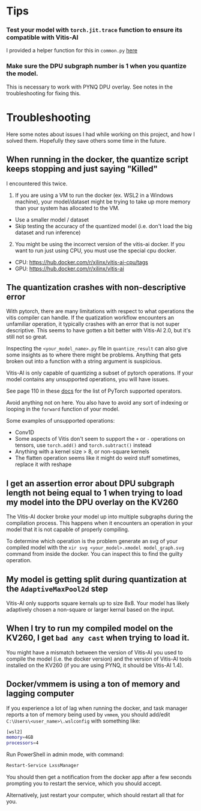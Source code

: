 

# Tips 

### Test your model with `torch.jit.trace` function to ensure its compatible with Vitis-AI

I provided a helper function for this in `common.py` [here](common.py)

### Make sure the DPU subgraph number is 1 when you quantize the model.

This is necessary to work with PYNQ DPU overlay. See notes in the troubleshooting for fixing this. 

# Troubleshooting

Here some notes about issues I had while working on this project, and how I solved them. Hopefully they save others some time in the future. 

## When running in the docker, the quantize script keeps stopping and just saying "Killed"

I encountered this twice. 

1. If you are using a VM to run the docker (ex. WSL2 in a Windows machine), your model/dataset might be trying to take up more memory than your system has allocated to the VM.
- Use a smaller model / dataset
- Skip testing the accuracy of the quantized model (i.e. don't load the big dataset and run inference)

2. You might be using the incorrect version of the vitis-ai docker. If you want to run just using CPU, you must use the special cpu docker.
- CPU: https://hub.docker.com/r/xilinx/vitis-ai-cpu/tags
- GPU: https://hub.docker.com/r/xilinx/vitis-ai



## The quantization crashes with non-descriptive error

With pytorch, there are many limitations with respect to what operations the vitis compiler can handle. If the quatization workflow encounters an unfamiliar operation, it typically crashes with an error that is not super descriptive. This seems to have gotten a bit better with Vitis-AI 2.0, but it's still not so great.

Inspecting the `<your_model_name>.py` file in `quantize_result` can also give some insights as to where there might be problems. Anything that gets broken out into a function with a string argument is suspicious.

Vitis-AI is only capable of quantizing a subset of pytorch operations. If your model contains any unsupported operations, you will have issues.

See page 110 in these [docs](https://www.xilinx.com/support/documentation/sw_manuals/vitis_ai/1_4/ug1414-vitis-ai.pdf) for the list of PyTorch supported operators.

Avoid anything not on here. You also have to avoid any sort of indexing or looping in the `forward` function of your model.

Some examples of unsupported operations:

- Conv1D
- Some aspects of Vitis don't seem to support the `+` or `-` operations on tensors, use `torch.add()` and `torch.subtract()` instead
- Anything with a kernel size > 8, or non-square kernels
- The flatten operation seems like it might do weird stuff sometimes, replace it with reshape

## I get an assertion error about DPU subgraph length not being equal to 1 when trying to load my model into the DPU overlay on the KV260

The Vitis-AI docker broke your model up into multiple subgraphs during the compilation process. This happens when it encounters an operation in your model that it is not capable of properly compiling. 

To determine which operation is the problem generate an svg of your compiled model with the `xir svg <your_model>.xmodel model_graph.svg` command from inside the docker. You can inspect this to find the guilty operation. 





## My model is getting split during quantization at the `AdaptiveMaxPool2d` step

Vitis-AI only supports square kernals up to size 8x8. Your model has likely adaptively chosen a non-square or larger kernal based on the input. 


## When I try to run my compiled model on the KV260, I get `bad any cast` when trying to load it.

You might have a mismatch between the version of Vitis-AI you used to compile the model (i.e. the docker version) and the version of Vitis-AI tools installed on the KV260 (if you are using PYNQ, it should be Vitis-AI 1.4).

## Docker/vmmem is using a ton of memory and lagging computer
If you experience a lot of lag when running the docker, and task manager reports a ton of memory being used by `vmmem`, you should add/edit `C:\Users\<user_name>\.wslconfig` with something like:

``` bash
[wsl2]
memory=4GB
processors=4
```

Run PowerShell in admin mode, with command:
```bash
Restart-Service LxssManager 
```

You should then get a notification from the docker app after a few seconds prompting you to restart the service, which you should accept.

Alternatively, just restart your computer, which should restart all that for you.



